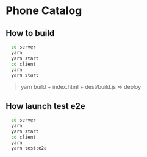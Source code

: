 Phone Catalog
=======

## How to build
```sh
  cd server
  yarn
  yarn start
  cd client
  yarn
  yarn start
```

> yarn build + index.html + dest/build.js => deploy

## How launch test e2e
```sh
  cd server
  yarn
  yarn start
  cd client
  yarn
  yarn test:e2e
```
